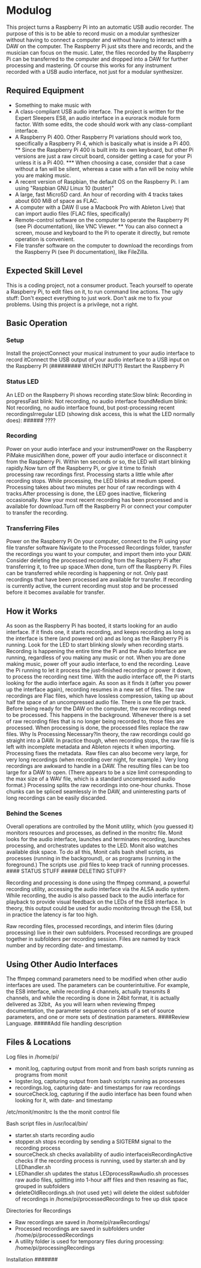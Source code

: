 # Modulog
This project turns a Raspberry Pi into an automatic USB audio recorder. The purpose of this is to be able to record music on a modular synthesizer without having to connect a computer and without having to interact with a DAW on the computer. The Raspberry Pi just sits there and records, and the musician can focus on the music. Later, the files recorded by the Raspberry Pi can be transferred to the computer and dropped into a DAW for further processing and mastering.
Of course this works for any instrument recorded with a USB audio interface, not just for a modular synthesizer. 

## Required Equipment
* Something to make music with
* A class-compliant USB audio interface. The project is written for the Expert Sleepers ES8, an audio interface in a eurorack module form factor. With some edits, the code should work with any class-compliant interface.
* A Raspberry Pi 400. Other Raspberry PI variations should work too, specifically a Raspberry Pi 4, which is basically what is inside a Pi 400. 
** Since the Raspberry Pi 400 is built into its own keyboard, but other Pi versions are just a raw circuit board, consider getting a case for your Pi unless it is a Pi 400. 
*** When choosing a case, consider that a case without a fan will be silent, whereas a case with a fan will be noisy while you are making music.
* A recent version of Raspbian, the default OS on the Raspberry Pi. I am using "Raspbian GNU Linux 10 (buster)" 
* A large, fast MicroSD card. An hour of recording with 4 tracks takes about 600 MiB of space as FLAC.
* A computer with a DAW (I use a Macbook Pro with Ableton Live) that can import audio files (FLAC files, specifically)
* Remote-control software on the computer to operate the Raspberry PI (see Pi documentation), like VNC Viewer. 
** You can also connect a screen, mouse and keyboard to the Pi to operate it directly, but remote operation is convenient.
* File transfer software on the computer to download the recordings from the Raspberry Pi (see Pi documentation), like FileZilla.

## Expected Skill Level
This is a coding project, not a consumer product. Teach yourself to operate a Raspberry Pi, to edit files on it, to run command line actions. The ugly stuff: Don't expect everything to just work. Don't ask me to fix your problems. Using this project is a privilege, not a right.

## Basic Operation

### Setup
Install the projectConnect your musical instrument to your audio interface to record itConnect the USB output of your audio interface to a USB input on the Raspberry PI (######### WHICH INPUT?)
Restart the Raspberry Pi

### Status LED
An LED on the Raspberry Pi shows recording state:Slow blink: Recording in progressFast blink: Not recording, no audio interface foundMedium blink: Not recording, no audio interface found, but post-processing recent recordingsIrregular LED (showing disk access, this is what the LED normally does): ###### ???? 

### Recording
Power on your audio interface and your instrumentPower on the Raspberry PiMake musicWhen done, power off your audio interface or disconnect it from the Raspberry Pi. Within ten seconds or so, the LED will start blinking rapidly.Now turn off the Raspberry Pi, or give it time to finish processing raw recordings first. Processing starts a little while after recording stops. While processing, the LED blinks at medium speed. Processing takes about two minutes per hour of raw recordings with 4 tracks.After processing is done, the LED goes inactive, flickering occasionally. Now your most recent recording has been processed and is available for download.Turn off the Raspberry Pi or connect your computer to transfer the recording.

### Transferring Files
Power on the Raspberry Pi
On your computer, connect to the Pi using your file transfer software
Navigate to the Processed Recordings folder, transfer the recordings you want to your computer, and import them into your DAW. Consider deleting the processed recording from the Raspberry Pi after transferring it, to free up space.When done, turn off the Raspberry Pi. Files can be transferred while recording is happening or not. Only past recordings that have been processed are available for transfer. If recording is currently active, the current recording must stop and be processed before it becomes available for transfer.

## How it Works
As soon as the Raspberry Pi has booted, it starts looking for an audio interface. If it finds one, it starts recording, and keeps recording as long as the interface is there (and powered on) and as long as the Raspberry Pi is running. Look for the LED to start blinking slowly when recording starts.
Recording is happening the entire time the Pi and the Audio Interface are running, regardless of you making any music or not. When you are done making music, power off your audio interface, to end the recording. Leave the Pi running to let it process the just-finished recording or power it down, to process the recording next time.
With the audio interface off, the Pi starts looking for the audio interface again. As soon as it finds it (after you power up the interface again), recording resumes in a new set of files.
The raw recordings are Flac files, which have lossless compression, taking up about half the space of an uncompressed audio file. There is one file per track. Before being ready for the DAW on the computer, the raw recordings need to be processed. This happens in the background. Whenever there is a set of raw recording files that is no longer being recorded to, those files are processed. When processing is done, the processed files replace the raw files.
Why Is Processing Necessary?In theory, the raw recordings could go straight into a DAW. In practice though, when recording stops, the raw file is left with incomplete metadata and Ableton rejects it when importing. Processing fixes the metadata. 
Raw files can also become very large, for very long recordings (when recording over night, for example.)  Very long recordings are awkward to handle in a DAW. The resulting files can be too large for a DAW to open. (There appears to be a size limit corresponding to the max size of a WAV file, which is a standard uncompressed audio format.) Processing splits the raw recordings into one-hour chunks. Those chunks can be spliced seamlessly in the DAW, and uninteresting parts of long recordings can be easily discarded.

### Behind the Scenes
Overall operations are controlled by the Monit utility, which (you guessed it) monitors resources and processes, as defined in the monitrc file. Monit looks for the audio interface, launches and terminates recording, launches processing, and orchestrates updates to the LED. Monit also watches available disk space. To do all this, Monit calls bash shell scripts, as processes (running in the background), or as programs (running in the foreground.) The scripts use .pid files to keep track of running processes. #### STATUS STUFF ##### DELETING STUFF?

Recording and processing is done using the ffmpeg command, a powerful recording utility, accessing the audio interface via the ALSA audio system. While recording, the audio is also passed back to the audio interface for playback to provide visual feedback on the LEDs of the ES8 interface. In theory, this output could be used for audio monitoring through the ES8, but in practice the latency is far too high.

Raw recording files, processed recordings, and interim files (during processing) live in their own subfolders. Processed recordings are grouped together in subfolders per recording session. Files are named by track number and by recording date- and timestamp.

## Using Other Audio Interfaces
The ffmpeg command parameters need to be modified when other audio interfaces are used. The parameters can be counterintuitive. For example, the ES8 interface, while recording 4 channels, actually transmits 8 channels, and while the recording is done in 24bit format, it is actually delivered as 32bit, 
As you will learn when reviewing ffmpeg documentation, the parameter sequence consists of a set of source parameters, and one or more sets of destination parameters. ####Review Language. #####Add file handling description

## Files & Locations
Log files in /home/pi/
* monit.log, capturing output from monit and from bash scripts running as programs from monit
* logster.log, capturing output from bash scripts running as processes
* recordings.log, capturing date- and timestamps for raw recordings
* sourceCheck.log, capturing if the audio interface has been found when looking for it, with date- and timestamp

/etc/monit/monitrc Is the the monit control file

Bash script files in /usr/local/bin/
* starter.sh starts recording audio
* stopper.sh stops recording by sending a SIGTERM signal to the recording process
* sourceCheck.sh checks availability of audio interfaceisRecordingActive checks if the recording process is running, used by starter.sh and by LEDhandler.sh
* LEDhandler.sh updates the status LEDprocessRawAudio.sh processes raw audio files, splitting into 1-hour aiff files and then resaving as flac, grouped in subfolders
* deleteOldRecordings.sh (not used yet:) will delete the oldest subfolder of recordings in /home/pi/processedRecordings to free up disk space

Directories for Recordings
* Raw recordings are saved in /home/pi/rawRecordings/
* Processed recordings are saved in subfolders under /home/pi/processedRecordings
* A utility folder is used for temporary files during processing: /home/pi/processingRecordings

Installation
#######
